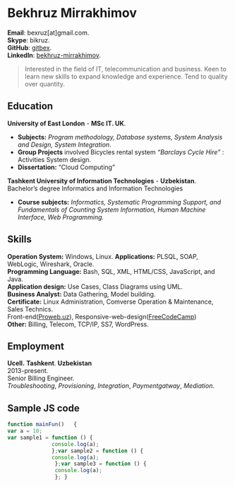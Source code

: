 # Bekhruz Mirrakhimov

**Email**: bexruz[at]gmail.com.  
**Skype**: bikruz.  
**GitHub**: [gitbex](https://github.com/gitbex).  
**LinkedIn**: [bekhruz-mirrakhimov](https://www.linkedin.com/in/bekhruz-mirrakhimov/).  

 >Interested in the field of IT, telecommunication and business. Keen to learn new skills to expand knowledge and experience. Tend to quality over quantity.



## Education
**University of East London** - **MSc IT. UK**. 
- **Subjects:** *Program methodology, Database systems, System Analysis and Design, System Integration*.
- **Group Projects** involved Bicycles rental system *“Barclays Cycle Hire”* : Activities System design.
- **Dissertation:** “Cloud Computing”

**Tashkent University of Information Technologies** - **Uzbekistan**.  
Bachelor’s degree Informatics and Information Technologies
- **Course subjects:** *Informatics, Systematic Programming Support, and Fundamentals of Counting System Information, Human Machine Interface, Web Programming.*

## Skills
**Operation System:** Windows, Linux.
**Applications:**   PLSQL, SOAP, WebLogic, Wireshark, Oracle.                                                                                
**Programming Language:**  Bash, SQL, XML, HTML/CSS, JavaScript, and Java.  
**Application design:**   Use Cases, Class Diagrams using UML.  
**Business Analyst:**  Data Gathering, Model building.  
**Certificate:**  Linux Administration, Comverse Operation & Maintenance, Sales Technics.  
  Front-end([Proweb.uz](https://proweb.uz/)), Responsive-web-design([FreeCodeCamp](https://www.freecodecamp.org/))  
**Other:** Billing, Telecom, TCP/IP, SS7, WordPress.                                           


## Employment  
**Ucell.** **Tashkent**. **Uzbekistan**  
2013-present.  
Senior Billing Engineer.  
_Troubleshooting_, _Provisioning_, _Integration_, _Paymentgatway_, _Mediation_.




## Sample JS code
```javascript
function mainFun()   {
var a = 10;  
var sample1 = function () {  
              console.log(a);  
              };var sample2 = function () {  
              console.log(a);  
               };var sample3 = function () {  
               console.log(a);  
               }; }